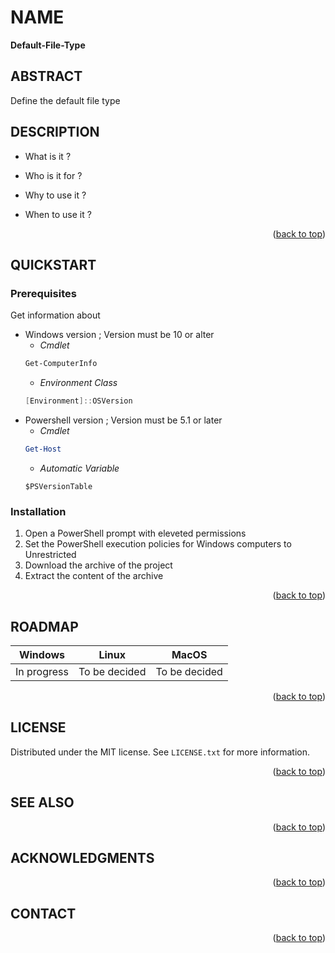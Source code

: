 <!-- Back to top link -->
<a name="readme-top"></a>

<!-- NAME -->
# NAME
**Default-File-Type**

<!-- ABSTRACT -->
## ABSTRACT 
Define the default file type

<!-- ABOUT THE PROJECT -->
## DESCRIPTION

* What is it ?
     
    
* Who is it for ?
 
    
 * Why to use it ? 
     
    
 * When to use it ?
    
 <p align="right">(<a href="#readme-top">back to top</a>)</p>
 
<!-- Getting Started -->
## QUICKSTART

### Prerequisites
Get information about
* Windows version ; Version must be 10 or alter
    * _Cmdlet_
    ```powershell
    Get-ComputerInfo
    ```
    * _Environment Class_
    ```powershell
    [Environment]::OSVersion
    ```
* Powershell version ; Version must be 5.1 or later
    * _Cmdlet_
    ```powershell
    Get-Host
    ```
    * _Automatic Variable_
    ```powershll
    $PSVersionTable
    ```
### Installation

1. Open a PowerShell prompt with eleveted permissions
2. Set the PowerShell execution policies for Windows computers to Unrestricted
3. Download the archive of the project
4. Extract the content of the archive


 <p align="right">(<a href="#readme-top">back to top</a>)</p>

<!-- ROADMAP -->
## ROADMAP

| Windows | Linux | MacOS|
| :----: | :---: | :--: |
| In progress | To be decided | To be decided |

 
   

<p align="right">(<a href="#readme-top">back to top</a>)</p>


<!-- LICENSE -->
## LICENSE

Distributed under the MIT license. See `LICENSE.txt` for more information.

<p align="right">(<a href="#readme-top">back to top</a>)</p>

<!-- ACKNOWLEDGMENTS -->
## SEE ALSO
 

<p align="right">(<a href="#readme-top">back to top</a>)</p>

<!-- ACKNOWLEDGMENTS -->
## ACKNOWLEDGMENTS
 

<p align="right">(<a href="#readme-top">back to top</a>)</p>

<!-- CONTACT -->
## CONTACT

 
<p align="right">(<a href="#readme-top">back to top</a>)</p>
